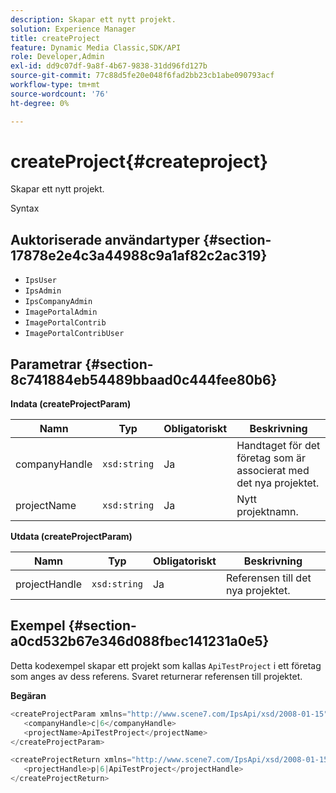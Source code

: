 ```yaml
---
description: Skapar ett nytt projekt.
solution: Experience Manager
title: createProject
feature: Dynamic Media Classic,SDK/API
role: Developer,Admin
exl-id: dd9c07df-9a8f-4b67-9838-31dd96fd127b
source-git-commit: 77c88d5fe20e048f6fad2bb23cb1abe090793acf
workflow-type: tm+mt
source-wordcount: '76'
ht-degree: 0%

---
```


# createProject{#createproject}

Skapar ett nytt projekt.

Syntax

## Auktoriserade användartyper {#section-17878e2e4c3a44988c9a1af82c2ac319}

* `IpsUser`
* `IpsAdmin`
* `IpsCompanyAdmin`
* `ImagePortalAdmin`
* `ImagePortalContrib`
* `ImagePortalContribUser`

## Parametrar {#section-8c741884eb54489bbaad0c444fee80b6}

**Indata (createProjectParam)**

| Namn | Typ | Obligatoriskt | Beskrivning |
|---|---|---|---|
| companyHandle | `xsd:string` | Ja | Handtaget för det företag som är associerat med det nya projektet. |
| projectName | `xsd:string` | Ja | Nytt projektnamn. |

**Utdata (createProjectParam)**

| Namn | Typ | Obligatoriskt | Beskrivning |
|---|---|---|---|
| projectHandle | `xsd:string` | Ja | Referensen till det nya projektet. |

## Exempel {#section-a0cd532b67e346d088fbec141231a0e5}

Detta kodexempel skapar ett projekt som kallas `ApiTestProject` i ett företag som anges av dess referens. Svaret returnerar referensen till projektet.

**Begäran**

```java
<createProjectParam xmlns="http://www.scene7.com/IpsApi/xsd/2008-01-15">
   <companyHandle>c|6</companyHandle>
   <projectName>ApiTestProject</projectName>
</createProjectParam>
```

```java
<createProjectReturn xmlns="http://www.scene7.com/IpsApi/xsd/2008-01-15">
   <projectHandle>p|6|ApiTestProject</projectHandle>
</createProjectReturn>
```

